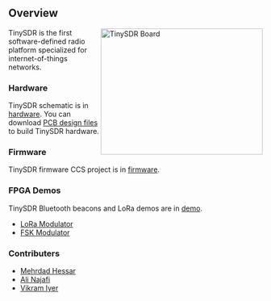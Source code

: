 ## Overview
<img src="./images/tinysdr.jpg" alt="TinySDR Board" width="321" height="250" align="right"/>

TinySDR is the first software-defined radio platform specialized for internet-of-things networks.

### Hardware
TinySDR schematic is in [hardware](hardware/schematic.pdf). You can download [PCB design files](hardware/pcb-tinysdr.zip) to build TinySDR hardware.

### Firmware
TinySDR firmware CCS project is in [firmware](firmware/).

### FPGA Demos
TinySDR Bluetooth beacons and LoRa demos are in [demo](demo/).
- [LoRa Modulator](https://github.com/uw-x/lora-modulator)
- [FSK Modulator](https://github.com/mehrdadh/fsk-modulator)

### Contributers
  - [Mehrdad Hessar](https://github.com/mehrdadh)
  - [Ali Najafi](https://github.com/anajafi)
  - [Vikram Iyer](https://github.com/viyer)
  
